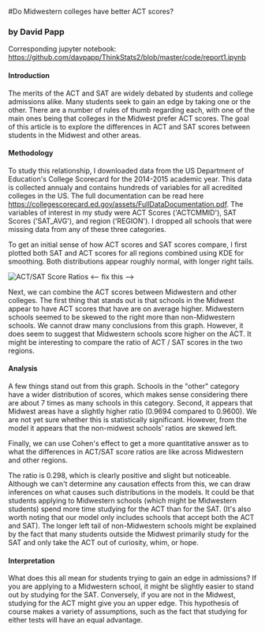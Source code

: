 #Do Midwestern colleges have better ACT scores?
### by David Papp

Corresponding jupyter notebook:
https://github.com/davpapp/ThinkStats2/blob/master/code/report1.ipynb


#### Introduction
The merits of the ACT and SAT are widely debated by students and college admissions alike. Many students seek to gain an edge by taking one or the other. There are a number of rules of thumb regarding each, with one of the main ones being that colleges in the Midwest prefer ACT scores. The goal of this article is to explore the differences in ACT and SAT scores between students in the Midwest and other areas. 

#### Methodology
To study this relationship, I downloaded data from the US Department of Education's College Scorecard for the 2014-2015 academic year. This data is collected annualy and contains hundreds of variables for all acredited colleges in the US. The full documentation can be read here https://collegescorecard.ed.gov/assets/FullDataDocumentation.pdf. The variables of interest in my study were ACT Scores ('ACTCMMID'), SAT Scores ('SAT_AVG'), and region ('REGION'). I dropped all schools that were missing data from any of these three categories.

To get an initial sense of how ACT scores and SAT scores compare, I first plotted both SAT and ACT scores for all regions combined using KDE for smoothing. Both distributions appear roughly normal, with longer right tails.

![ACT/SAT Score Ratios](github.com/davpapp/ThinkStats2/tree/master/) <-- fix this -->

Next, we can combine the ACT scores between Midwestern and other colleges. The first thing that stands out is that schools in the Midwest appear to have ACT scores that have are on average higher. Midwestern schools seemed to be skewed to the right more than non-Midwestern schools. We cannot draw many conclusions from this graph. However, it does seem to suggest that Midwestern schools score higher on the ACT. It might be interesting to compare the ratio of ACT / SAT scores in the two regions.

#### Analysis
A few things stand out from this graph. Schools in the "other" category have a wider distribution of scores, which makes sense considering there are about 7 times as many schools in this category. Second, it appears that Midwest areas have a slightly higher ratio (0.9694 compared to 0.9600). We are not yet sure whether this is statistically significant. However, from the model it appears that the non-midwest schools' ratios are skewed left.

Finally, we can use Cohen's effect to get a more quantitative answer as to what the differences in ACT/SAT score ratios are like across Midwestern and other regions.

The ratio is 0.298, which is clearly positive and slight but noticeable. Although we can't determine any causation effects from this, we can draw inferences on what causes such distributions in the models. It could be that students applying to Midwestern schools (which might be Midwestern students) spend more time studying for the ACT than for the SAT. (It's also worth noting that our model only includes schools that accept both the ACT and SAT). The longer left tail of non-Midwestern schools might be explained by the fact that many students outside the Midwest primarily study for the SAT and only take the ACT out of curiosity, whim, or hope.

#### Interpretation
What does this all mean for students trying to gain an edge in admissions? If you are applying to a Midwestern school, it might be slightly easier to stand out by studying for the SAT. Conversely, if you are not in the Midwest, studying for the ACT might give you an upper edge. This hypothesis of course makes a variety of assumptions, such as the fact that studying for either tests will have an equal advantage.

